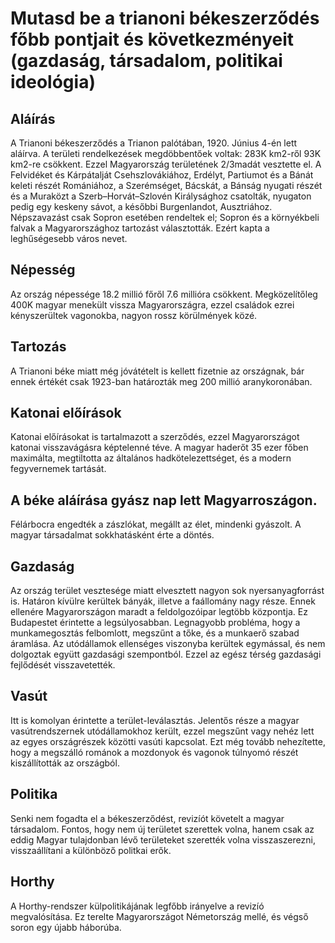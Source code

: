 # Mutasd be a trianoni békeszerződés főbb pontjait és következményeit (gazdaság, társadalom, politikai ideológia)

## Aláírás
A Trianoni békeszerződés a Trianon palótában, 1920. Június 4-én lett aláírva. A területi rendelkezések megdöbbentőek voltak: 283K km2-ről 93K km2-re csökkent. Ezzel Magyarország területének 2/3madát vesztette el. A Felvidéket és Kárpátalját Csehszlovákiához, Erdélyt, Partiumot és a Bánát keleti részét Romániához, a Szerémséget, Bácskát, a Bánság nyugati részét és a Muraközt a Szerb–Horvát–Szlovén Királysághoz csatolták, nyugaton pedig egy keskeny sávot, a későbbi Burgenlandot, Ausztriához. Népszavazást csak Sopron esetében rendeltek el; Sopron és a környékbeli falvak a Magyarországhoz tartozást választották. Ezért kapta a leghűségesebb város nevet. 

## Népesség
Az ország népessége 18.2 millió főről 7.6 millióra csökkent. Megközelítőleg 400K magyar menekült vissza Magyarországra, ezzel családok ezrei kényszerültek vagonokba, nagyon rossz körülmények közé. 

## Tartozás
A Trianoni béke miatt még jóvátételt is kellett fizetnie az országnak, bár ennek értékét csak 1923-ban határozták meg 200 millió aranykoronában.

## Katonai előírások
Katonai előírásokat is tartalmazott a szerződés, ezzel Magyarországot katonai visszavágásra képtelenné téve. A magyar haderőt 35 ezer főben maximálta, megtiltotta az általános hadkötelezettséget, és a modern fegyvernemek tartását.

## A béke aláírása gyász nap lett Magyarroszágon. 
Félárbocra engedték a zászlókat, megállt az élet, mindenki gyászolt. A magyar társadalmat sokkhatásként érte a döntés.

## Gazdaság
Az ország terület vesztesége miatt elvesztett nagyon sok nyersanyagforrást is. Határon kívülre kerültek bányák, illetve a faállomány nagy része. Ennek ellenére Magyarországon maradt a feldolgozóipar legtöbb központja. Ez Budapestet érintette a legsúlyosabban. Legnagyobb probléma, hogy a munkamegosztás felbomlott, megszűnt a tőke, és a munkaerő szabad áramlása. Az utódállamok ellenséges viszonyba kerültek egymással, és nem dolgoztak együtt gazdasági szempontból. Ezzel az egész térség gazdasági fejlődését visszavetették.

## Vasút
Itt is komolyan érintette a terület-leválasztás. Jelentős része a magyar vasútrendszernek utódállamokhoz került, ezzel megszűnt vagy nehéz lett az egyes országrészek közötti vasúti kapcsolat. Ezt még tovább nehezítette, hogy a megszálló románok a mozdonyok és vagonok túlnyomó részét kiszállították az országból. 

## Politika
Senki nem fogadta el a békeszerződést, revizíót követelt a magyar társadalom. Fontos, hogy nem új területet szerettek volna, hanem csak az eddig Magyar tulajdonban lévő területeket szerették volna visszaszerezni, visszaállítani a különböző politkai erők.

## Horthy
A Horthy-rendszer külpolitikájának legfőbb irányelve a revizíó megvalósítása. Ez terelte Magyarországot Németország mellé, és végső soron egy újabb háborúba.
